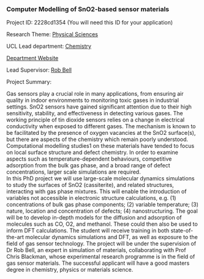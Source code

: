 ### Computer Modelling of SnO2-based sensor materials

Project ID: 2228cd1354
(You will need this ID for your application)

Research Theme: [Physical Sciences](../themes/physical-sciences.md)

UCL Lead department: [Chemistry](../departments/chemistry.md)

[Department Website](https://www.ucl.ac.uk/chemistry)

Lead Supervisor: [Rob Bell](https://profiles.ucl.ac.uk/4737)

Project Summary:

Gas sensors play a crucial role in many applications, from ensuring air quality in indoor environments to monitoring toxic gases in industrial settings. SnO2 sensors have gained significant attention due to their high sensitivity, stability, and effectiveness in detecting various gases. The working principle of tin dioxide sensors relies on a change in electrical conductivity when exposed to different gases. The mechanism is known to be facilitated by the presence of oxygen vacancies at the SnO2 surface(s), but there are aspects of the chemistry which remain poorly understood. Computational modelling studies1 on these materials have tended to focus on local surface structure and defect chemistry. In order to examine aspects such as temperature-dependent behaviours, competitive adsorption from the bulk gas phase, and a broad range of defect concentrations, larger scale simulations are required.   
In this PhD project we will use large-scale molecular dynamics simulations to study the surfaces of SnO2 (cassiterite), and related structures, interacting with gas phase mixtures. This will enable the introduction of variables not accessible in electronic structure calculations, e.g. (1) concentrations of bulk gas phase components; (2) variable temperature; (3) nature, location and concentration of defects; (4) nanostructuring. The goal will be to develop in-depth models for the diffusion and adsorption of molecules such as CO, O2, and methanol. These could then also be used to inform DFT calculations. 
The student will receive training in both state-of-the-art molecular dynamics simulations and DFT, as well as exposure to the field of gas sensor technology. The project will be under the supervision of Dr Rob Bell, an expert in simulation of materials, collaborating with Prof Chris Blackman, whose experimental research programme is in the field of gas sensor materials. The successful applicant will have a good masters degree in chemistry, physics or materials science.
